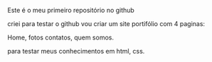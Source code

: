 Este é o meu primeiro repositório no github

criei para testar o github
vou criar um site portifólio com 4 paginas:

Home, fotos contatos, quem somos.

para testar meus conhecimentos em html, css.

